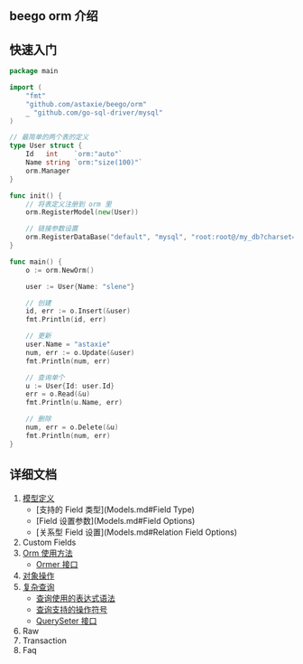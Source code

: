 ## beego orm 介绍

## 快速入门

```go
package main

import (
	"fmt"
	"github.com/astaxie/beego/orm"
	_ "github.com/go-sql-driver/mysql"
)

// 最简单的两个表的定义
type User struct {
	Id   int    `orm:"auto"`
	Name string `orm:"size(100)"`
	orm.Manager
}

func init() {
	// 将表定义注册到 orm 里
	orm.RegisterModel(new(User))

	// 链接参数设置
	orm.RegisterDataBase("default", "mysql", "root:root@/my_db?charset=utf8", 30)
}

func main() {
	o := orm.NewOrm()

	user := User{Name: "slene"}

	// 创建
	id, err := o.Insert(&user)
	fmt.Println(id, err)

	// 更新
	user.Name = "astaxie"
	num, err := o.Update(&user)
	fmt.Println(num, err)

	// 查询单个
	u := User{Id: user.Id}
	err = o.Read(&u)
	fmt.Println(u.Name, err)

	// 删除
	num, err = o.Delete(&u)
	fmt.Println(num, err)
}
```

## 详细文档

1. [模型定义](Models.md)
	- [支持的 Field 类型](Models.md#Field Type)
	- [Field 设置参数](Models.md#Field Options)
	- [关系型 Field 设置](Models.md#Relation Field Options)
2. Custom Fields
3. [Orm 使用方法](Orm.md)
	- [Ormer 接口](Orm.md#Ormer)
4. [对象操作](Object.md)
5. [复杂查询](Query.md)
	- [查询使用的表达式语法](Query.md#expr)
	- [查询支持的操作符号](Query.md#Operators)
	- [QuerySeter 接口](Query.md#QuerySeter)
6. Raw
7. Transaction
8. Faq
